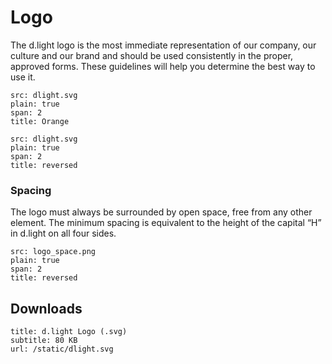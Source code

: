 # Logo
The d.light logo is the most immediate representation of our company, our culture and our brand and should be used consistently in the proper, approved forms. These guidelines will help you determine the best way to use it.

```image
src: dlight.svg
plain: true
span: 2
title: Orange
```

```image
src: dlight.svg
plain: true
span: 2
title: reversed
```

### Spacing

The logo must always be surrounded by open space, free from any other element. The minimum spacing is equivalent to the height of the capital “H” in d.light on all four sides.

```image
src: logo_space.png
plain: true
span: 2
title: reversed
```

## Downloads
```download
title: d.light Logo (.svg)
subtitle: 80 KB
url: /static/dlight.svg
```